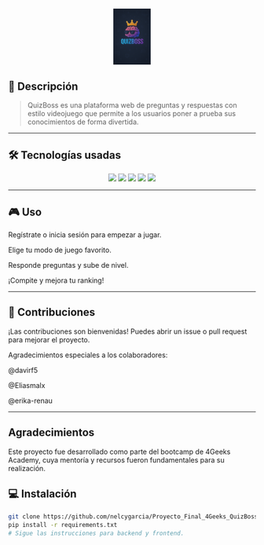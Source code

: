 <p align="center">
  <img src="./banner-quizboss.png" alt="Captura de QuizBoss" width="15%" />
</p>

## 🚀 Descripción

> QuizBoss es una plataforma web de preguntas y respuestas con estilo videojuego que permite a los usuarios poner a prueba sus conocimientos de forma divertida.

---

## 🛠 Tecnologías usadas

<p align="center">
  <img src="https://img.shields.io/badge/React-61DAFB?style=for-the-badge&logo=react&logoColor=black" />
  <img src="https://img.shields.io/badge/Bootstrap-7952B3?style=for-the-badge&logo=bootstrap&logoColor=white" />
  <img src="https://img.shields.io/badge/Flask-000000?style=for-the-badge&logo=flask&logoColor=white" />
  <img src="https://img.shields.io/badge/JWT-000000?style=for-the-badge&logo=jsonwebtokens&logoColor=white" />
  <img src="https://img.shields.io/badge/SQLAlchemy-3676AB?style=for-the-badge&logo=sqlalchemy&logoColor=white" />
</p>

---

## 🎮 Uso
Regístrate o inicia sesión para empezar a jugar.

Elige tu modo de juego favorito.

Responde preguntas y sube de nivel.

¡Compite y mejora tu ranking!

---

## 🤝 Contribuciones
¡Las contribuciones son bienvenidas! Puedes abrir un issue o pull request para mejorar el proyecto.

Agradecimientos especiales a los colaboradores:

@davirf5

@Eliasmalx

@erika-renau

---

##  Agradecimientos
Este proyecto fue desarrollado como parte del bootcamp de 4Geeks Academy, cuya mentoría y recursos fueron fundamentales para su realización.

## 💻 Instalación

```bash
git clone https://github.com/nelcygarcia/Proyecto_Final_4Geeks_QuizBoss.git
pip install -r requirements.txt
# Sigue las instrucciones para backend y frontend.






